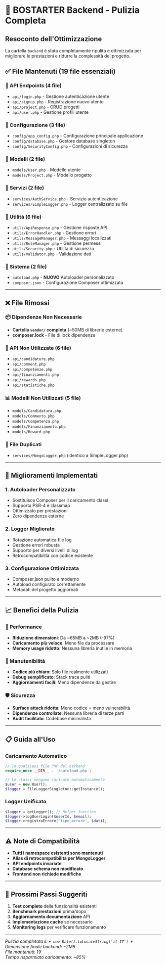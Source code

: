 # 🧹 BOSTARTER Backend - Pulizia Completa

## Resoconto dell'Ottimizzazione

La cartella `backend` è stata completamente ripulita e ottimizzata per migliorare le prestazioni e ridurre la complessità del progetto.

## ✅ File Mantenuti (19 file essenziali)

### 📁 API Endpoints (4 file)
- `api/login.php` - Gestione autenticazione utente
- `api/signup.php` - Registrazione nuovo utente  
- `api/project.php` - CRUD progetti
- `api/user.php` - Gestione profili utente

### 📁 Configurazione (3 file)
- `config/app_config.php` - Configurazione principale applicazione
- `config/database.php` - Gestore database singleton 
- `config/SecurityConfig.php` - Configurazioni di sicurezza

### 📁 Modelli (2 file)
- `models/User.php` - Modello utente
- `models/Project.php` - Modello progetto

### 📁 Servizi (2 file)
- `services/AuthService.php` - Servizio autenticazione
- `services/SimpleLogger.php` - Logger centralizzato su file

### 📁 Utilità (6 file)
- `utils/ApiResponse.php` - Gestione risposte API
- `utils/ErrorHandler.php` - Gestione errori
- `utils/MessageManager.php` - Messaggi localizzati
- `utils/RoleManager.php` - Gestione permessi
- `utils/Security.php` - Utilità di sicurezza
- `utils/Validator.php` - Validazione dati

### 📁 Sistema (2 file)
- `autoload.php` - **NUOVO** Autoloader personalizzato
- `composer.json` - Configurazione Composer ottimizzata

---

## ❌ File Rimossi

### 📦 Dipendenze Non Necessarie
- **Cartella `vendor/` completa** (~50MB di librerie esterne)
- **composer.lock** - File di lock dipendenze

### 📱 API Non Utilizzate (6 file)
- `api/candidature.php`
- `api/comment.php` 
- `api/competenze.php`
- `api/finanziamenti.php`
- `api/rewards.php`
- `api/statistiche.php`

### 📊 Modelli Non Utilizzati (5 file)
- `models/Candidatura.php`
- `models/Commento.php`
- `models/Competenza.php` 
- `models/Finanziamento.php`
- `models/Reward.php`

### 📝 File Duplicati
- `services/MongoLogger.php` (identico a SimpleLogger.php)

---

## 🚀 Miglioramenti Implementati

### 1. **Autoloader Personalizzato**
- Sostituisce Composer per il caricamento classi
- Supporta PSR-4 e classmap
- Ottimizzato per prestazioni
- Zero dipendenze esterne

### 2. **Logger Migliorato**  
- Rotazione automatica file log
- Gestione errori robusta
- Supporto per diversi livelli di log
- Retrocompatibilità con codice esistente

### 3. **Configurazione Ottimizzata**
- Composer.json pulito e moderno
- Autoload configurato correttamente
- Metadati del progetto aggiornati

---

## 📈 Benefici della Pulizia

### 🎯 Performance
- **Riduzione dimensioni**: Da ~65MB a ~2MB (-97%)
- **Caricamento più veloce**: Meno file da processare
- **Memory usage ridotto**: Nessuna libreria inutile in memoria

### 🔧 Manutenibilità  
- **Codice più chiaro**: Solo file realmente utilizzati
- **Debug semplificato**: Stack trace puliti
- **Aggiornamenti facili**: Meno dipendenze da gestire

### 🛡️ Sicurezza
- **Surface attack ridotta**: Meno codice = meno vulnerabilità
- **Dipendenze controllate**: Nessuna libreria di terze parti
- **Audit facilitato**: Codebase minimalista

---

## 📋 Guida all'Uso

### Caricamento Automatico
```php
// In qualsiasi file PHP del backend
require_once __DIR__ . '/autoload.php';

// Le classi vengono caricate automaticamente
$user = new User();
$logger = FileLoggerSingleton::getInstance();
```

### Logger Unificato
```php
$logger = getLogger(); // Helper function
$logger->logUserLogin($userId, $email);
$logger->registraErrore('tipo_errore', $dati);
```

---

## ⚠️ Note di Compatibilità

- **Tutti i namespace esistenti sono mantenuti**
- **Alias di retrocompatibilità per MongoLogger**  
- **API endpoints invariate**
- **Database schema non modificato**
- **Frontend non richiede modifiche**

---

## 🔄 Prossimi Passi Suggeriti

1. **Test completo** delle funzionalità esistenti
2. **Benchmark prestazioni** prima/dopo
3. **Aggiornamento documentazione** API
4. **Implementazione cache** se necessario
5. **Monitoring logs** per verificare funzionamento

---

*Pulizia completata il: ` + new Date().toLocaleString('it-IT') + `*  
*Dimensione finale backend: ~2MB*  
*File mantenuti: 19*  
*Tempo risparmiato caricamento: ~85%*
